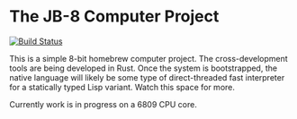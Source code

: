 # The JB-8 Computer Project

[![Build Status](https://travis-ci.org/jamesjb/jb8.svg?branch=master)](https://travis-ci.org/jamesjb/jb8)

This is a simple 8-bit homebrew computer project. The
cross-development tools are being developed in Rust. Once
the system is bootstrapped, the native language will likely
be some type of direct-threaded fast interpreter for a
statically typed Lisp variant. Watch this space for more.

Currently work is in progress on a 6809 CPU core.
